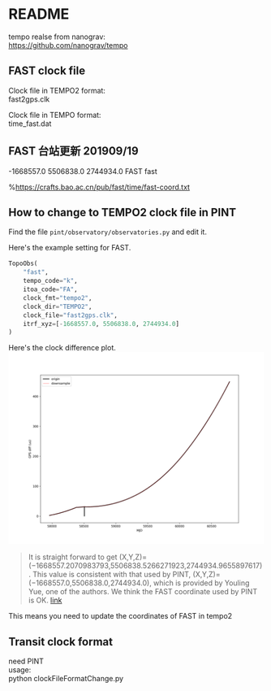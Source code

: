 # README

tempo realse from nanograv:</br>
https://github.com/nanograv/tempo

## FAST clock file

Clock file in TEMPO2 format:</br>
fast2gps.clk

Clock file in TEMPO format:</br>
time_fast.dat


## FAST 台站更新 201909/19 </br>
-1668557.0      5506838.0      2744934.0        FAST                fast

%https://crafts.bao.ac.cn/pub/fast/time/fast-coord.txt



## How to change to TEMPO2 clock file in PINT</br>

Find the file `pint/observatory/observatories.py` and edit it.</br>

Here's the example setting for FAST.</br>

```python
TopoObs(
    "fast",
    tempo_code="k",
    itoa_code="FA",
    clock_fmt="tempo2",
    clock_dir="TEMPO2",
    clock_file="fast2gps.clk",
    itrf_xyz=[-1668557.0, 5506838.0, 2744934.0]
)
```

Here's the clock difference plot.</br>
![clockDiff](https://github.com/NAOC-pulsar/FAST_ClockFile/blob/master/timeDiff.png)


> It is straight forward to get (X,Y,Z)=(−1668557.2070983793,5506838.5266271923,2744934.9655897617). This value is consistent with that used by PINT, (X,Y,Z)=(−1668557.0,5506838.0,2744934.0), which is provided by Youling Yue, one of the authors. We think the FAST coordinate used by PINT is OK. [link](http://blog.sciencenet.cn/blog-117333-1262557.html)

This means you need to update the coordinates of FAST in tempo2

## Transit clock format</br>
need PINT</br>
usage:</br>
python clockFileFormatChange.py </br>
